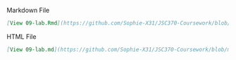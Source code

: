 
Markdown File

``` md
[View 09-lab.Rmd](https://github.com/Sophie-X31/JSC370-Coursework/blob/main/lab09/lab09-hpc.Rmd) 
```

HTML File

``` md
[View 09-lab.md](https://github.com/Sophie-X31/JSC370-Coursework/blob/main/lab09/lab09-hpc.md)
```

